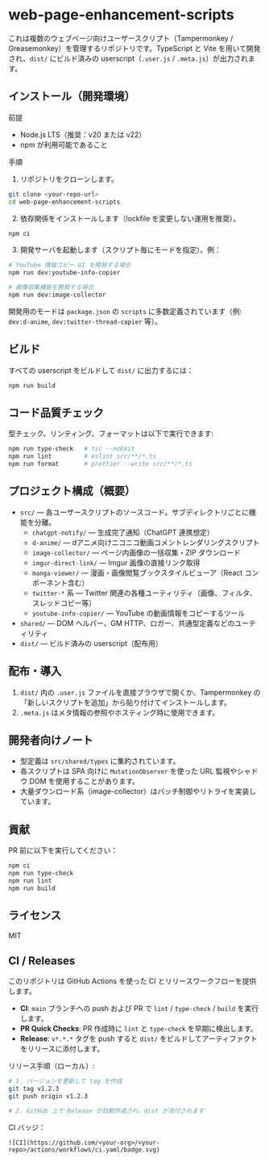 web-page-enhancement-scripts
================================

これは複数のウェブページ向けユーザースクリプト（Tampermonkey / Greasemonkey）を管理するリポジトリです。TypeScript と Vite を用いて開発され、`dist/` にビルド済みの userscript（`.user.js` / `.meta.js`）が出力されます。

インストール（開発環境）
----------------------

前提
- Node.js LTS（推奨：v20 または v22）
- npm が利用可能であること

手順
1. リポジトリをクローンします。

```bash
git clone <your-repo-url>
cd web-page-enhancement-scripts
```

2. 依存関係をインストールします（lockfile を変更しない運用を推奨）。

```bash
npm ci
```

3. 開発サーバを起動します（スクリプト毎にモードを指定）。例：

```bash
# YouTube 情報コピー UI を開発する場合
npm run dev:youtube-info-copier

# 画像収集機能を開発する場合
npm run dev:image-collector
```

開発用のモードは `package.json` の `scripts` に多数定義されています（例: `dev:d-anime`, `dev:twitter-thread-copier` 等）。

ビルド
-----

すべての userscript をビルドして `dist/` に出力するには：

```bash
npm run build
```

コード品質チェック
------------------

型チェック、リンティング、フォーマットは以下で実行できます:

```bash
npm run type-check   # tsc --noEmit
npm run lint         # eslint src/**/*.ts
npm run format       # prettier --write src/**/*.ts
```

プロジェクト構成（概要）
-----------------------

- `src/` — 各ユーザースクリプトのソースコード。サブディレクトリごとに機能を分離。
  - `chatgpt-notify/` — 生成完了通知（ChatGPT 連携想定）
  - `d-anime/` — dアニメ向けニコニコ動画コメントレンダリングスクリプト
  - `image-collector/` — ページ内画像の一括収集・ZIP ダウンロード
  - `imgur-direct-link/` — Imgur 画像の直接リンク取得
  - `manga-viewer/` — 漫画・画像閲覧ブックスタイルビューア（React コンポーネント含む）
  - `twitter-*` 系 — Twitter 関連の各種ユーティリティ（画像、フィルタ、スレッドコピー等）
  - `youtube-info-copier/` — YouTube の動画情報をコピーするツール
- `shared/` — DOM ヘルパー、GM HTTP、ロガー、共通型定義などのユーティリティ
- `dist/` — ビルド済みの userscript（配布用）

配布・導入
---------

1. `dist/` 内の `.user.js` ファイルを直接ブラウザで開くか、Tampermonkey の「新しいスクリプトを追加」から貼り付けてインストールします。
2. `.meta.js` はメタ情報の参照やホスティング時に使用できます。

開発者向けノート
-----------------

- 型定義は `src/shared/types` に集約されています。
- 各スクリプトは SPA 向けに `MutationObserver` を使った URL 監視やシャドウ DOM を使用することがあります。
- 大量ダウンロード系（image-collector）はバッチ制御やリトライを実装しています。

貢献
----

PR 前に以下を実行してください：

```bash
npm ci
npm run type-check
npm run lint
npm run build
```

ライセンス
-------

MIT


CI / Releases
-------------

このリポジトリは GitHub Actions を使った CI とリリースワークフローを提供します。

- **CI**: `main` ブランチへの push および PR で `lint` / `type-check` / `build` を実行します。
- **PR Quick Checks**: PR 作成時に `lint` と `type-check` を早期に検出します。
- **Release**: `v*.*.*` タグを push すると `dist/` をビルドしてアーティファクトをリリースに添付します。

リリース手順（ローカル）:

```bash
# 1. バージョンを更新して tag を作成
git tag v1.2.3
git push origin v1.2.3

# 2. GitHub 上で Release が自動作成され、dist が添付されます
```

CI バッジ：

```
![CI](https://github.com/<your-org>/<your-repo>/actions/workflows/ci.yaml/badge.svg)
```


